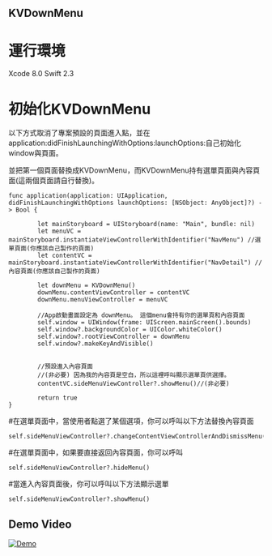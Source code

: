 ## KVDownMenu

# 運行環境
Xcode 8.0
Swift 2.3


# 初始化KVDownMenu
以下方式取消了專案預設的頁面進入點，並在application:didFinishLaunchingWithOptions:launchOptions:自己初始化window與頁面。

並把第一個頁面替換成KVDownMenu，而KVDownMenu持有選單頁面與內容頁面(這兩個頁面請自行替換)。
```objc
func application(application: UIApplication, didFinishLaunchingWithOptions launchOptions: [NSObject: AnyObject]?) -> Bool {
        
        let mainStoryboard = UIStoryboard(name: "Main", bundle: nil)
        let menuVC = mainStoryboard.instantiateViewControllerWithIdentifier("NavMenu") //選單頁面(你應該自己製作的頁面)
        let contentVC = mainStoryboard.instantiateViewControllerWithIdentifier("NavDetail") //內容頁面(你應該自己製作的頁面)
        
        let downMenu = KVDownMenu()
        downMenu.contentViewController = contentVC
        downMenu.menuViewController = menuVC
        
        //App啟動畫面設定為 downMenu。 這個menu會持有你的選單頁和內容頁面
        self.window = UIWindow(frame: UIScreen.mainScreen().bounds)
        self.window?.backgroundColor = UIColor.whiteColor()
        self.window?.rootViewController = downMenu
        self.window?.makeKeyAndVisible()
        
        
        //預設進入內容頁面
        //(非必要) 因為我的內容頁是空白，所以這裡呼叫顯示選單頁供選擇。
        contentVC.sideMenuViewController?.showMenu()//(非必要)
        
        return true
}
```


#在選單頁面中，當使用者點選了某個選項，你可以呼叫以下方法替換內容頁面
```objc
self.sideMenuViewController?.changeContentViewControllerAndDismissMenu(vc_you_want_to_change)
```


#在選單頁面中，如果要直接返回內容頁面，你可以呼叫
```objc
self.sideMenuViewController?.hideMenu()
```


#當進入內容頁面後，你可以呼叫以下方法顯示選單
```objc
self.sideMenuViewController?.showMenu()
```


## Demo Video
[![Demo](http://img.youtube.com/vi/qCUTn2ZHYoM/0.jpg)](http://www.youtube.com/watch?v=qCUTn2ZHYoM)
